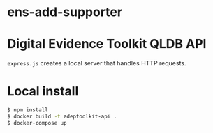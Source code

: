 # ens-add-supporter
# Digital Evidence Toolkit QLDB API

`express.js` creates a local server that handles HTTP requests.

# Local install

```sh
$ npm install
$ docker build -t adeptoolkit-api .
$ docker-compose up
```
